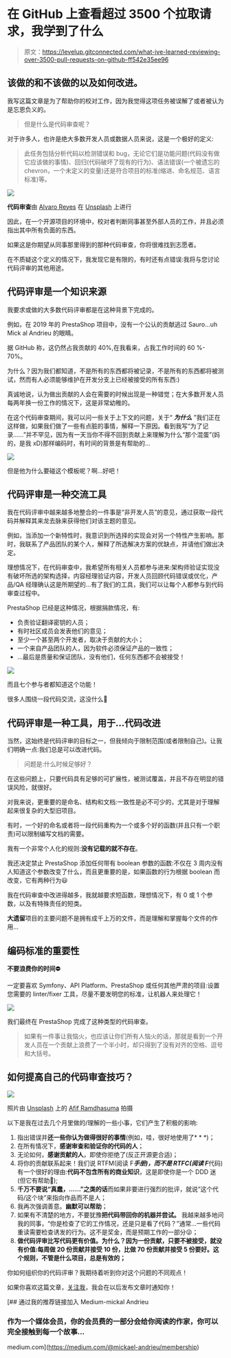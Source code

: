 # 在 GitHub 上查看超过 3500 个拉取请求，我学到了什么

> 原文：<https://levelup.gitconnected.com/what-ive-learned-reviewing-over-3500-pull-requests-on-github-ff542e35ee96>

## 该做的和不该做的以及如何改进。

我写这篇文章是为了帮助你的校对工作，因为我觉得这项任务被误解了或者被认为是忘恩负义的。

> 但是什么是代码审查呢？

对于许多人，也许是绝大多数开发人员或数据人员来说，这是一个极好的定义:

> 此任务包括分析代码以检测错误和 bug，无论它们是功能问题(代码没有做它应该做的事情)、回归(代码破坏了现有的行为)、语法错误(一个被遗忘的 chevron，一个未定义的变量)还是符合项目的标准(缩进、命名规范、语言标准)等。

![](img/3e048bb9539fd640841d3dfcfa58aaec.png)

**代码审查**由 [Alvaro Reyes](https://unsplash.com/@alvarordesign?utm_source=medium&utm_medium=referral) 在 [Unsplash](https://unsplash.com?utm_source=medium&utm_medium=referral) 上进行

因此，在一个开源项目的环境中，校对者判断同事甚至外部人员的工作，并且必须指出其中所有负面的东西。

如果这是你期望从同事那里得到的那种代码审查，你将很难找到志愿者。

在不质疑这个定义的情况下，我发现它是有限的，有时还有点错误:我将与您讨论代码评审的其他用途。

## 代码评审是一个知识来源

我要求或做的大多数代码评审都是在这种背景下完成的。

例如，在 2019 年的 PrestaShop 项目中，没有一个公认的贡献逃过 Sauro…uh Mick al Andrieu 的眼睛。

据 GitHub 称，这仍然占我贡献的 40%,在我看来，占我工作时间的 60 %- 70%。

为什么？因为我们都知道，不是所有的东西都将被记录，不是所有的东西都将被测试，然而有人必须能够维护在开发分支上已经被接受的所有东西:)

真诚地说，认为做出贡献的人会在需要的时候出现是一种错觉；在大多数开发人员每两年换一份工作的情况下，这是非常幼稚的。

在这个代码审查期间，我可以问一些关于上下文的问题，关于“ ***为什么*** ”我们正在这样做，如果我们做了一些有点脏的事情，解释一下原因。看到我写“为了记录……”并不罕见，因为有一天当你不得不回到贡献上来理解为什么“那个混蛋”(妈的，是我 xD)那样编码时，有时间的背景是有帮助的…

![](img/708bf279010338bf44aa5eee0b26a10a.png)

但是他为什么要碰这个模板呢？啊…好吧！

## 代码评审是一种交流工具

我在代码评审中越来越多地整合的一件事是“非开发人员”的意见，通过获取一段代码并解释其来龙去脉来获得他们对该主题的意见。

例如，当添加一个新特性时，我意识到所选择的实现会对另一个特性产生影响。那时，我联系了产品团队的某个人，解释了所选解决方案的优缺点，并请他们做出决定。

理想情况下，在代码审查中，我希望所有相关人员都参与进来:架构师验证实现没有破坏所选的架构选择，内容经理验证内容，开发人员回顾代码错误或优化，产品/QA 经理确认这是所期望的…有了我们的工具，我们可以让每个人都参与到代码审查过程中。

PrestaShop 已经是这种情况，根据捐款情况，有:

*   负责验证翻译密钥的人员；
*   有时社区成员会发表他们的意见；
*   至少一个甚至两个开发者，取决于贡献的大小；
*   一个来自产品团队的人，因为软件必须保证产品的一致性；
*   …最后是质量和保证团队，没有他们，任何东西都不会被接受！

![](img/da56e780456381e77b0f1cf3cdf26e23.png)

而且七个参与者都知道这个功能！

很多人围绕一段代码交流，这没什么👼

## 代码评审是一种工具，用于…代码改进

当然，这始终是代码评审的目标之一，但我倾向于限制范围(或者限制自己)。让我们明确一点:我们总是可以改进代码。

> 问题是:什么时候足够好？

在这些问题上，只要代码具有足够的可扩展性，被测试覆盖，并且不存在明显的错误风险，就很好。

对我来说，更重要的是命名、结构和文档:一致性是必不可少的，尤其是对于理解起来很复杂的大型旧项目。

有时，一个好的命名或者将一段代码重构为一个或多个好的函数(并且只有一个职责)可以限制编写文档的需要。

我有一个非常个人化的规则:**没有记载的就不存在**。

我还决定禁止 PrestaShop 添加任何带有 boolean 参数的函数:不仅在 3 周内没有人知道这个参数改变了什么，而且更重要的是，如果函数的行为根据 boolean 而改变，它有两种行为😃

我在代码审查中改进得越多，我就越要求短函数，理想情况下，有 0 或 1 个参数，以及有特殊责任的短类。

**大遗留**项目的主要问题不是拥有成千上万的文件，而是理解和掌握每个文件的作用…

## 编码标准的重要性

**不要浪费你的时间⛔**

一定要喜欢 Symfony、API Platform、PrestaShop 或任何其他严肃的项目:设置您需要的 linter/fixer 工具，尽量不要发明您的标准，让机器人来处理它！

![](img/2b3944a1173c29cdb03916a515df0b6c.png)

我们最终在 PrestaShop 完成了这种类型的代码审查。

> 如果有一件事让我恼火，也应该让你们所有人恼火的话，那就是看到一个开发人员在一个贡献上浪费了一个半小时，却只得到了没有对齐的空格、逗号和大括号。

## 如何提高自己的代码审查技巧？

![](img/8abee81ad82ef3636eba8ef001e27971.png)

照片由 [Unsplash](https://unsplash.com?utm_source=medium&utm_medium=referral) 上的 [Afif Ramdhasuma](https://unsplash.com/@javaistan?utm_source=medium&utm_medium=referral) 拍摄

以下是我在过去几个月里做的/理解的一些小事，它们产生了积极的影响:

1.  指出错误并**还一些你认为做得很好的事情**(例如，哇，很好地使用了* * *)；
2.  在所有情况下，**感谢审查和验证你的代码的人**；
3.  无论如何，**感谢贡献的人**，即使你拒绝了(反正开源更合适)；
4.  将你的贡献联系起来！我们说 RTFM(阅读 F***手册)，而不是 RTFC(阅读 F***代码)有一个很好的理由:**代码不包含所有的商业知识**，这是即使你是一个 DDD 迷(但它有帮助👊);
5.  **千万不要说“真蠢，……”之类的话**而如果非要进行强烈的批评，就说“这个代码/这个块”来指向作品而不是人；
6.  我再次强调善意。**幽默可以帮助**；
7.  如果有不清楚的地方，不要犹豫**把代码带回你的机器并尝试。**
    我越来越多地问我的同事，“你是检查了它的工作情况，还是只是看了代码？”通常…一些代码重读需要检查诱发的行为。这不是奖金，而是预期工作的一部分😜；
8.  **做代码评审比写代码更有价值。为什么？因为一份贡献，只要不被接受，就没有价值:每周做 20 份贡献并接受 10 份，比做 70 份贡献并接受 5 份要好。这个规则，不管是什么项目，总是有效的；**

你如何组织你的代码评审？我期待着听到你对这个问题的不同观点！

如果你喜欢这篇文章，[关注我](https://medium.com/@mickael-andrieu/)，我会在以后发布文章时通知你！

[](https://medium.com/@mickael-andrieu/membership) [## 通过我的推荐链接加入 Medium-mickal Andrieu

### 作为一个媒体会员，你的会员费的一部分会给你阅读的作家，你可以完全接触到每一个故事…

medium.com](https://medium.com/@mickael-andrieu/membership)